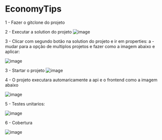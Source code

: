 # EconomyTips

1 - Fazer o gitclone do projeto

2 - Executar a solution do projeto
![image](https://github.com/silviogarcez/EconomyTips/assets/28707195/fc7b85e5-fec6-45bc-a6e1-69d8f8e8fc40)

3 - Clicar com segundo botão na solution do projeto e ir em properties:
    a - mudar para a opção de multiplos projetos e fazer como a imagem abaixo e aplicar:

![image](https://github.com/silviogarcez/EconomyTips/assets/28707195/defb23a8-0a97-4236-9c20-4240bd872898)

3 - Startar o projeto
![image](https://github.com/silviogarcez/EconomyTips/assets/28707195/b3afab33-e0d5-47a2-9a5f-174cc9fb2951)

4 - O projeto executara automaricamente a api e o frontend como a imagem abaixo

![image](https://github.com/silviogarcez/EconomyTips/assets/28707195/02235471-bdbf-4d27-9d47-852dabd67895)

5 - Testes unitarios:

![image](https://github.com/silviogarcez/EconomyTips/assets/28707195/e17fce5b-3d04-4d5f-b711-0401db2ebe04)

6 - Cobertura

![image](https://github.com/silviogarcez/EconomyTips/assets/28707195/6982ab23-d6a8-4b1c-b73f-fe9df6988440)



